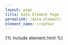 ```yaml
---
layout: page
title: Data Element Page
permalink: /data-element/
element_name: cropYear
---
```

{% include element.html %}

